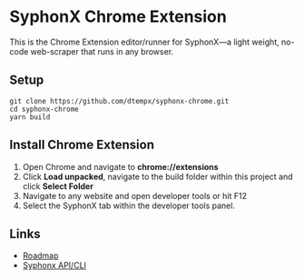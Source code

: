 # SyphonX Chrome Extension

This is the Chrome Extension editor/runner for SyphonX—a light weight, no-code web-scraper that runs in any browser.

## Setup
```
git clone https://github.com/dtempx/syphonx-chrome.git
cd syphonx-chrome
yarn build
```

## Install Chrome Extension
1. Open Chrome and navigate to **chrome://extensions**
2. Click **Load unpacked**, navigate to the build folder within this project and click **Select Folder**
3. Navigate to any website and open developer tools or hit F12
4. Select the SyphonX tab within the developer tools panel.

## Links
* [Roadmap](documentation/roadmap.md)
* [Syphonx API/CLI](https://github.com/dtempx/syphonx)
